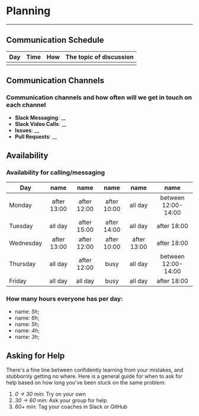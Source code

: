 # Planning

---

## Communication Schedule

| Day | Time | How | The topic of discussion |
| --- | :--: | :-: | ----------------------- |
|     |      |     |                         |

## Communication Channels

### Communication channels and how often will we get in touch on each channel

- **Slack Messaging**: \_\_
- **Slack Video Calls**: \_\_
- **Issues**: \_\_
- **Pull Requests**: \_\_

## Availability

### Availability for calling/messaging

| Day       |    name     |    name     |    name     |    name     |        name         |
| --------- | :---------: | :---------: | :---------: | :---------: | :-----------------: |
| Monday    | after 13:00 | after 12:00 | after 10:00 |   all day   | between 12:00-14:00 |
| Tuesday   |   all day   | after 15:00 | after 14:00 |   all day   |     after 18:00     |
| Wednesday | after 13:00 | after 12:00 | after 10:00 | after 13:00 |     after 18:00     |
| Thursday  |   all day   | after 12:00 |    busy     |   all day   | between 12:00-14:00 |
| Friday    |   all day   |   all day   |    busy     |   all day   |     after 18:00     |

### How many hours everyone has per day:

- name: _5h_;
- name: _6h_;
- name: _5h_;
- name: _4h_;
- name: _3h_;

## Asking for Help

There's a fine line between confidently learning from your mistakes, and stubbornly getting no where. Here is a general guide for when to ask for help based on how long you've been stuck on the same problem:

1. _0 -> 30 min_: Try on your own
2. _30 -> 60 min_: Ask your group for help
3. _60+ min_: Tag your coaches in Slack or GitHub
